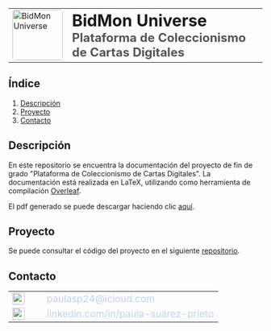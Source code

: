 <div align="center">
  <table>
    <tr>
      <td style="width: 100px; vertical-align: middle; padding-right: 10px; border: none;">
        <img src="https://github.com/user-attachments/assets/c796d947-572a-42d0-8645-12870bedd03a" alt="BidMon Universe" style="width: 100px; height: auto; border-radius: 5px;">
      </td>
      <td style="border: none;">
        <h1 style="margin: 0;">BidMon Universe</h1>
        <h2 style="margin: 0; color: #555;">Plataforma de Coleccionismo de Cartas Digitales</h2>
      </td>
    </tr>
  </table>
</div>


## Índice

1. [Descripción](#descripción)
2. [Proyecto](#proyecto)
3. [Contacto](#contacto)

## Descripción

En este repositorio se encuentra la documentación del proyecto de fin de grado "Plataforma de Coleccionismo de Cartas Digitales". 
La documentación está realizada en LaTeX, utilizando como herramienta de compilación [Overleaf](https://www.overleaf.com).

El pdf generado se puede descargar haciendo clic [aquí](https://github.com/user-attachments/files/16589287/MemoriaTFG.pdf).

## Proyecto
Se puede consultar el código del proyecto en el siguiente [repositorio](https://github.com/paulasuarezp/TFG).

## Contacto

<div align="center">
  <table>
    <tr>
      <td style="width: 50px; vertical-align: middle; padding-right: 10px; border: none;">
        <img src="https://img.icons8.com/ios-glyphs/30/BDD3E7/email.png" alt="Email Icon" style="width: 24px; height: 24px; color: #BDD3E7;">
      </td>
      <td style="border: none;">
        <a href="mailto:paulasp24@icloud.com" style="text-decoration: none; color: #BDD3E7;">
          <span style="font-size: 1.2em;">paulasp24@icloud.com</span>
        </a>
      </td>
    </tr>
    <tr>
      <td style="width: 50px; vertical-align: middle; padding-right: 10px; border: none;">
        <img src="https://img.icons8.com/ios-glyphs/30/BDD3E7/linkedin.png" alt="LinkedIn Icon" style="width: 24px; height: 24px; color: #BDD3E7;">
      </td>
      <td style="border: none;">
        <a href="https://www.linkedin.com/in/paula-suárez-prieto?utm_source=share&utm_campaign=share_via&utm_content=profile&utm_medium=ios_app" style="text-decoration: none; color: #BDD3E7;">
          <span style="font-size: 1.2em;">linkedin.com/in/paula-suárez-prieto</span>
        </a>
      </td>
    </tr>
  </table>
</div>



